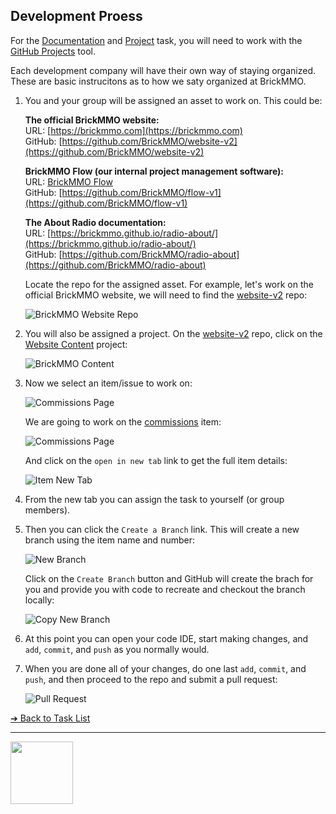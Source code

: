 <style>@import url("//readme.codeadam.ca/readme.css");</style>

## Development Proess

For the [Documentation](documentat-conversion) and [Project](project) task, you will need to work with the [GitHub Projects](https://docs.github.com/en/issues/planning-and-tracking-with-projects/learning-about-projects/about-projects) tool.

Each development company will have their own way of staying organized. These are basic instrucitons as to how we saty organized at BrickMMO.

1. You and your group will be assigned an asset to work on. This could be:

   **The official BrickMMO website:**  
   URL: [https://brickmmo.com](https://brickmmo.com)  
   GitHub: [https://github.com/BrickMMO/website-v2](https://github.com/BrickMMO/website-v2)

   **BrickMMO Flow (our internal project management software):**  
   URL: [BrickMMO Flow](https://flow.brickmmo.com)  
   GitHub: [https://github.com/BrickMMO/flow-v1](https://github.com/BrickMMO/flow-v1)

   **The About Radio documentation:**  
   URL: [https://brickmmo.github.io/radio-about/](https://brickmmo.github.io/radio-about/)  
   GitHub: [https://github.com/BrickMMO/radio-about](https://github.com/BrickMMO/radio-about)

   Locate the repo for the assigned asset. For example, let's work on the official BrickMMO website, we will need to find the [website-v2](https://github.com/BrickMMO/website-v2) repo:

   ![BrickMMO Website Repo](images/screenshot-repo.png)

2. You will also be assigned a project. On the [website-v2](https://github.com/BrickMMO/website-v2) repo, click on the [Website Content](https://github.com/BrickMMO/website-v2/projects) project:

   ![BrickMMO Content](images/screenshot-repo-projects.png)

3. Now we select an item/issue to work on:

   ![Commissions Page](images/screenshot-project-items.png)

   We are going to work on the [commissions](https://github.com/orgs/BrickMMO/projects/17?pane=issue&itemId=40617861) item:

   ![Commissions Page](images/screenshot-item-details.png)

   And click on the `open in new tab` link to get the full item details:

   ![Item New Tab](images/screenshot-item-new-tab.png)

4. From the new tab you can assign the task to yourself (or group members).

5. Then you can click the `Create a Branch` link. This will create a new branch using the item name and number:

   ![New Branch](images/screenshot-create-branch.png)

   Click on the `Create Branch` button and GitHub will create the brach for you and provide you with code to recreate and checkout the branch locally:

   ![Copy New Branch](images/screenshot-copy-new-branch.png)

6. At this point you can open your code IDE, start making changes, and `add`, `commit`, and `push` as you normally would.

7. When you are done all of your changes, do one last `add`, `commit`, and `push`, and then proceed to the repo and submit a pull request:

   ![Pull Request](images/screenshot-pull-request.png)

[&#10132; Back to Task List](/)

---

<a href="https://brickmmo.com">
<img src="https://brickmmo.com/images/brickmmo-logo-horizontal.jpg" width="100">
</a>
